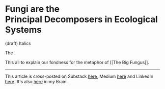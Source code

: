 # Fungi are the Principal Decomposers in Ecological Systems
(draft) 
Italics 

The 

This all to explain our fondness for the metaphor of [[The Big Fungus]].

--- 
This article is cross-posted on Substack [here](), Medium [here]() and LinkedIn [here](). It's also [here]() in my Brain. 